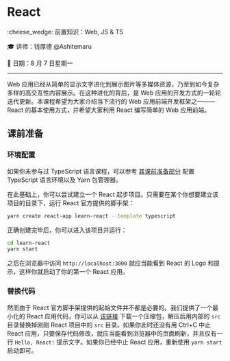 # React

:cheese_wedge: 前置知识：Web, JS & TS

:mortar_board: 讲师：钱厚德 @Ashitemaru

:date: 日期：8 月 7 日星期一

---

Web 应用已经从简单的显示文字进化到展示图片等多媒体资源，乃至到如今复杂多样的高交互性内容展示。在这种进化的背后，是 Web 应用的开发方式的一轮轮迭代更新。本课程希望为大家介绍当下流行的 Web 应用前端开发框架之一——React 的基本使用方式，并希望大家利用 React 编写简单的 Web 应用前端。

## 课前准备

### 环境配置

如果你未参与过 TypeScript 语言课程，可以参考 [其课前准备部分](/frontend/js-ts/#_1) 配置 TypeScript 语言环境以及 Yarn 包管理器。

在此基础上，你可以尝试建立一个 React 起步项目。只需要在某个你想要建立该项目的目录下，运行 React 官方提供的脚手架：

```bash
yarn create react-app learn-react --template typescript
```

正确创建完毕后，你可以进入该项目并运行：

```bash
cd learn-react
yarn start
```

之后在浏览器中访问 `http://localhost:3000` 就应当能看到 React 的 Logo 和提示，这样你就启动了你的第一个 React 应用。

### 替换代码

然而由于 React 官方脚手架提供的起始文件并不都是必要的。我们提供了一个最小化的 React 应用代码，你可以从 <a href="../../../static/src.zip" target="_blank" download="src.zip">该链接</a> 下载一个压缩包，解压后用内部的 `src` 目录替换掉刚刚 React 项目中的 `src` 目录。如果你此时还没有用 Ctrl+C 中止 React 应用，只要保存代码修改，就应当能看到浏览器中的页面刷新，并且仅有一行 `Hello, React!` 提示文字。如果你已经中止 React 应用，重新使用 `yarn start` 启动即可。